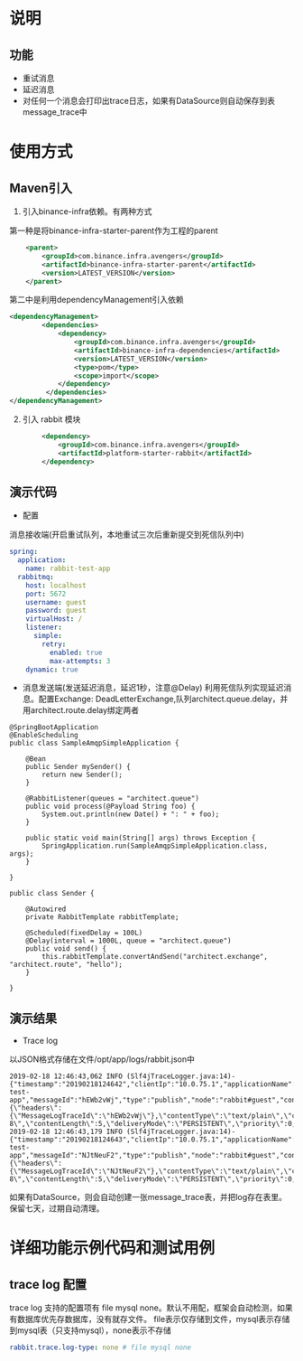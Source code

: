 # 说明

## 功能

* 重试消息
* 延迟消息
* 对任何一个消息会打印出trace日志，如果有DataSource则自动保存到表message_trace中


# 使用方式

## Maven引入

1. 引入binance-infra依赖。有两种方式

第一种是将binance-infra-starter-parent作为工程的parent
```xml
	<parent>
		<groupId>com.binance.infra.avengers</groupId>
		<artifactId>binance-infra-starter-parent</artifactId>
		<version>LATEST_VERSION</version>
	</parent>
```

第二中是利用dependencyManagement引入依赖

```xml
<dependencyManagement>
        <dependencies>
            <dependency>
                <groupId>com.binance.infra.avengers</groupId>
                <artifactId>binance-infra-dependencies</artifactId>
                <version>LATEST_VERSION</version>
                <type>pom</type>
                <scope>import</scope>
            </dependency>
         </dependencies>
</dependencyManagement>
```

2. 引入 rabbit 模块
```xml
		<dependency>
			<groupId>com.binance.infra.avengers</groupId>
			<artifactId>platform-starter-rabbit</artifactId>
		</dependency>
```

## 演示代码

* 配置

消息接收端(开启重试队列，本地重试三次后重新提交到死信队列中)

```yaml
spring:
  application:
    name: rabbit-test-app
  rabbitmq:
    host: localhost
    port: 5672
    username: guest
    password: guest
    virtualHost: /
    listener:
      simple:
        retry:
          enabled: true
          max-attempts: 3
    dynamic: true
```

* 消息发送端(发送延迟消息，延迟1秒，注意@Delay)
利用死信队列实现延迟消息。配置Exchange: DeadLetterExchange,队列architect.queue.delay，并用architect.route.delay绑定两者
```
@SpringBootApplication
@EnableScheduling
public class SampleAmqpSimpleApplication {

    @Bean
    public Sender mySender() {
        return new Sender();
    }

    @RabbitListener(queues = "architect.queue")
    public void process(@Payload String foo) {
        System.out.println(new Date() + ": " + foo);
    }

    public static void main(String[] args) throws Exception {
        SpringApplication.run(SampleAmqpSimpleApplication.class, args);
    }

}

public class Sender {

    @Autowired
    private RabbitTemplate rabbitTemplate;

    @Scheduled(fixedDelay = 100L)
    @Delay(interval = 1000L, queue = "architect.queue")
    public void send() {
        this.rabbitTemplate.convertAndSend("architect.exchange", "architect.route", "hello");
    }

}
```


## 演示结果

* Trace log

以JSON格式存储在文件/opt/app/logs/rabbit.json中 
```text
2019-02-18 12:46:43,062 INFO (Slf4jTraceLogger.java:14)- {"timestamp":"20190218124642","clientIp":"10.0.75.1","applicationName":"rabbit-test-app","messageId":"hEWb2vWj","type":"publish","node":"rabbit#guest","connection":"localhost:5672","vhost":"/","user":"guest","channel":"4","exchange":"architect.exchange","queue":"none","routing_keys":"architect.route","properties":"{\"headers\":{\"MessageLogTraceId\":\"hEWb2vWj\"},\"contentType\":\"text/plain\",\"contentEncoding\":\"UTF-8\",\"contentLength\":5,\"deliveryMode\":\"PERSISTENT\",\"priority\":0,\"deliveryTag\":0,\"finalRetryForMessageWithNoId\":false}","payload":"hello","success":"0"}
2019-02-18 12:46:43,179 INFO (Slf4jTraceLogger.java:14)- {"timestamp":"20190218124643","clientIp":"10.0.75.1","applicationName":"rabbit-test-app","messageId":"NJtNeuF2","type":"publish","node":"rabbit#guest","connection":"localhost:5672","vhost":"/","user":"guest","channel":"5","exchange":"architect.exchange","queue":"none","routing_keys":"architect.route","properties":"{\"headers\":{\"MessageLogTraceId\":\"NJtNeuF2\"},\"contentType\":\"text/plain\",\"contentEncoding\":\"UTF-8\",\"contentLength\":5,\"deliveryMode\":\"PERSISTENT\",\"priority\":0,\"deliveryTag\":0,\"finalRetryForMessageWithNoId\":false}","payload":"hello","success":"0"}
```

如果有DataSource，则会自动创建一张message_trace表，并把log存在表里。保留七天，过期自动清理。


# 详细功能示例代码和测试用例

## trace log 配置
trace log 支持的配置项有 file mysql none。默认不用配，框架会自动检测，如果有数据库优先存数据库，没有就存文件。 file表示仅存储到文件，mysql表示存储到mysql表（只支持mysql），none表示不存储
```yaml
rabbit.trace.log-type: none # file mysql none
```